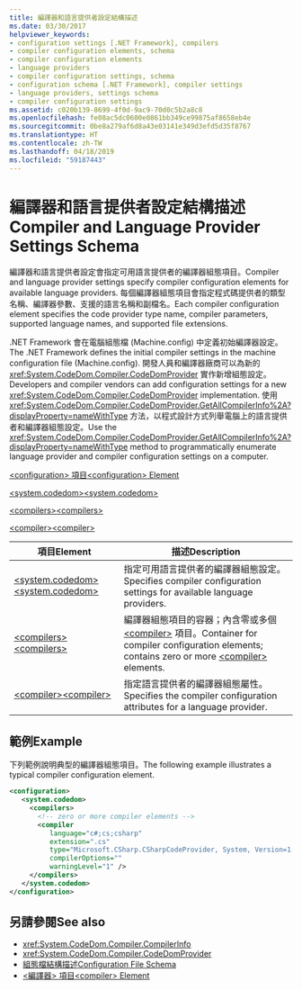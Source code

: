 ```yaml
---
title: 編譯器和語言提供者設定結構描述
ms.date: 03/30/2017
helpviewer_keywords:
- configuration settings [.NET Framework], compilers
- compiler configuration elements, schema
- compiler configuration elements
- language providers
- compiler configuration settings, schema
- configuration schema [.NET Framework], compiler settings
- language providers, settings schema
- compiler configuration settings
ms.assetid: c020b139-8699-4f0d-9ac9-70d0c5b2a8c8
ms.openlocfilehash: fe08ac5dc0600e0861bb349ce99875af8658eb4e
ms.sourcegitcommit: 0be8a279af6d8a43e03141e349d3efd5d35f8767
ms.translationtype: HT
ms.contentlocale: zh-TW
ms.lasthandoff: 04/18/2019
ms.locfileid: "59187443"
---
```

# <a name="compiler-and-language-provider-settings-schema"></a><span data-ttu-id="452ab-102">編譯器和語言提供者設定結構描述</span><span class="sxs-lookup"><span data-stu-id="452ab-102">Compiler and Language Provider Settings Schema</span></span>
<span data-ttu-id="452ab-103">編譯器和語言提供者設定會指定可用語言提供者的編譯器組態項目。</span><span class="sxs-lookup"><span data-stu-id="452ab-103">Compiler and language provider settings specify compiler configuration elements for available language providers.</span></span> <span data-ttu-id="452ab-104">每個編譯器組態項目會指定程式碼提供者的類型名稱、編譯器參數、支援的語言名稱和副檔名。</span><span class="sxs-lookup"><span data-stu-id="452ab-104">Each compiler configuration element specifies the code provider type name, compiler parameters, supported language names, and supported file extensions.</span></span>  
  
 <span data-ttu-id="452ab-105">.NET Framework 會在電腦組態檔 (Machine.config) 中定義初始編譯器設定。</span><span class="sxs-lookup"><span data-stu-id="452ab-105">The .NET Framework defines the initial compiler settings in the machine configuration file (Machine.config).</span></span> <span data-ttu-id="452ab-106">開發人員和編譯器廠商可以為新的 <xref:System.CodeDom.Compiler.CodeDomProvider> 實作新增組態設定。</span><span class="sxs-lookup"><span data-stu-id="452ab-106">Developers and compiler vendors can add configuration settings for a new <xref:System.CodeDom.Compiler.CodeDomProvider> implementation.</span></span> <span data-ttu-id="452ab-107">使用 <xref:System.CodeDom.Compiler.CodeDomProvider.GetAllCompilerInfo%2A?displayProperty=nameWithType> 方法，以程式設計方式列舉電腦上的語言提供者和編譯器組態設定。</span><span class="sxs-lookup"><span data-stu-id="452ab-107">Use the <xref:System.CodeDom.Compiler.CodeDomProvider.GetAllCompilerInfo%2A?displayProperty=nameWithType> method to programmatically enumerate language provider and compiler configuration settings on a computer.</span></span>  
  
 [<span data-ttu-id="452ab-108">\<configuration> 項目</span><span class="sxs-lookup"><span data-stu-id="452ab-108">\<configuration> Element</span></span>](../../../../../docs/framework/configure-apps/file-schema/configuration-element.md)  
  
 [<span data-ttu-id="452ab-109">\<system.codedom></span><span class="sxs-lookup"><span data-stu-id="452ab-109">\<system.codedom></span></span>](../../../../../docs/framework/configure-apps/file-schema/compiler/system-codedom-element.md)  
  
 [<span data-ttu-id="452ab-110">\<compilers></span><span class="sxs-lookup"><span data-stu-id="452ab-110">\<compilers></span></span>](../../../../../docs/framework/configure-apps/file-schema/compiler/compilers-element.md)  
  
 [<span data-ttu-id="452ab-111">\<compiler></span><span class="sxs-lookup"><span data-stu-id="452ab-111">\<compiler></span></span>](../../../../../docs/framework/configure-apps/file-schema/compiler/compiler-element.md)  
  
|<span data-ttu-id="452ab-112">項目</span><span class="sxs-lookup"><span data-stu-id="452ab-112">Element</span></span>|<span data-ttu-id="452ab-113">描述</span><span class="sxs-lookup"><span data-stu-id="452ab-113">Description</span></span>|  
|-------------|-----------------|  
|[<span data-ttu-id="452ab-114">\<system.codedom></span><span class="sxs-lookup"><span data-stu-id="452ab-114">\<system.codedom></span></span>](../../../../../docs/framework/configure-apps/file-schema/compiler/system-codedom-element.md)|<span data-ttu-id="452ab-115">指定可用語言提供者的編譯器組態設定。</span><span class="sxs-lookup"><span data-stu-id="452ab-115">Specifies compiler configuration settings for available language providers.</span></span>|  
|[<span data-ttu-id="452ab-116">\<compilers></span><span class="sxs-lookup"><span data-stu-id="452ab-116">\<compilers></span></span>](../../../../../docs/framework/configure-apps/file-schema/compiler/compilers-element.md)|<span data-ttu-id="452ab-117">編譯器組態項目的容器；內含零或多個 [\<compiler>](../../../../../docs/framework/configure-apps/file-schema/compiler/compiler-element.md) 項目。</span><span class="sxs-lookup"><span data-stu-id="452ab-117">Container for compiler configuration elements; contains zero or more [\<compiler>](../../../../../docs/framework/configure-apps/file-schema/compiler/compiler-element.md) elements.</span></span>|  
|[<span data-ttu-id="452ab-118">\<compiler></span><span class="sxs-lookup"><span data-stu-id="452ab-118">\<compiler></span></span>](../../../../../docs/framework/configure-apps/file-schema/compiler/compiler-element.md)|<span data-ttu-id="452ab-119">指定語言提供者的編譯器組態屬性。</span><span class="sxs-lookup"><span data-stu-id="452ab-119">Specifies the compiler configuration attributes for a language provider.</span></span>|  
  
## <a name="example"></a><span data-ttu-id="452ab-120">範例</span><span class="sxs-lookup"><span data-stu-id="452ab-120">Example</span></span>  
 <span data-ttu-id="452ab-121">下列範例說明典型的編譯器組態項目。</span><span class="sxs-lookup"><span data-stu-id="452ab-121">The following example illustrates a typical compiler configuration element.</span></span>  
  
```xml  
<configuration>  
   <system.codedom>  
     <compilers>  
       <!-- zero or more compiler elements -->  
       <compiler  
          language="c#;cs;csharp"  
          extension=".cs"  
          type="Microsoft.CSharp.CSharpCodeProvider, System, Version=1.0.5000.0, Culture=neutral, PublicKeyToken=b77a5c561934e089"  
          compilerOptions=""  
          warningLevel="1" />  
     </compilers>  
   </system.codedom>  
</configuration>  
```  
  
## <a name="see-also"></a><span data-ttu-id="452ab-122">另請參閱</span><span class="sxs-lookup"><span data-stu-id="452ab-122">See also</span></span>

- <xref:System.CodeDom.Compiler.CompilerInfo>
- <xref:System.CodeDom.Compiler.CodeDomProvider>
- [<span data-ttu-id="452ab-123">組態檔結構描述</span><span class="sxs-lookup"><span data-stu-id="452ab-123">Configuration File Schema</span></span>](../../../../../docs/framework/configure-apps/file-schema/index.md)
- [<span data-ttu-id="452ab-124">\<編譯器> 項目</span><span class="sxs-lookup"><span data-stu-id="452ab-124">\<compiler> Element</span></span>](../../../../../docs/framework/configure-apps/file-schema/compiler/compiler-element.md)
